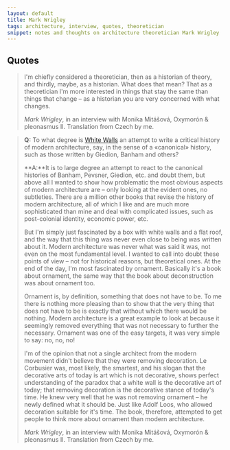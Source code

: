 ```yaml
---
layout: default
title: Mark Wrigley
tags: architecture, interview, quotes, theoretician
snippet: notes and thoughts on architecture theoretician Mark Wrigley
---
```


## Quotes

> I'm chiefly considered a theoretician, then as a historian of theory, and
> thirdly, maybe, as a historian. What does that mean? That as a theoretician
> I'm more interested in things that stay the same than things that change – as
> a historian you are very concerned with what changes.
>
> <cite>Mark Wrigley</cite>, in an interview with Monika Mitášová, Oxymorón
> & pleonasmus II. Translation from Czech by me.

> **Q:** To what degree is [White Walls](http://www.amazon.co.uk/gp/product/0262731452/ref=as_li_tl?ie=UTF8&camp=1634&creative=19450&creativeASIN=0262731452&linkCode=as2&tag=zmlka-21&linkId=MA5JF7PSJIA3AQP4)
> an attempt to write a critical history of modern architecture, say, in the
> sense of a «canonical» history, such as those written by Giedion, Banham and
> others?
>
> **A:**It is to large degree an attempt to react to the canonical histories of
> Banham, Pevsner, Giedion, etc. and doubt them, but above all I wanted to show
> how problematic the most obvious aspects of modern architecture are – only
> looking at the evident ones, no subtleties. There are a million other books
> that revise the history of modern architecture, all of which I like and are
> much more sophisticated than mine and deal with complicated issues, such as
> post-colonial identity, economic power, etc. 
>
> But I'm simply just fascinated by a box with white walls and a flat roof, and
> the way that this thing was never even close to being was written about it.
> Modern architecture was never what was said it was, not even on the most
> fundamental level. I wanted to call into doubt these points of view – not for
> historical reasons, but theoretical ones. At the end of the day, I'm most
> fascinated by ornament.  Basically it's a book about ornament, the same way
> that the book about deconstruction was about ornament too.
>
> Ornament is, by definition, something that does not have to be. To me there
> is nothing more pleasing than to show that the very thing that does not have
> to be is exactly that without which there would be nothing. Modern
> architecture is a great example to look at because it seemingly removed
> everything that was not necessary to further the necessary. Ornament was one
> of the easy targets, it was very simple to say: no, no, no!
>
> I'm of the opinion that not a single architect from the modern movement
> didn't believe that they were removing decoration. Le Corbusier was, most
> likely, the smartest, and his slogan that the decorative arts of today is art
> which is not decorative, shows perfect understanding of the paradox that a
> white wall is the decorative art of today; that removing decoration is the
> decorative stance of today's time. He knew very well that he was not removing
> ornament – he newly defined what it should be. Just like Adolf Loos, who
> allowed decoration suitable for it's time. The book, therefore, attempted to
> get people to think more about ornament than modern architecture.
>
> <cite>Mark Wrigley</cite>, in an interview with Monika Mitášová, Oxymorón
> & pleonasmus II. Translation from Czech by me.
